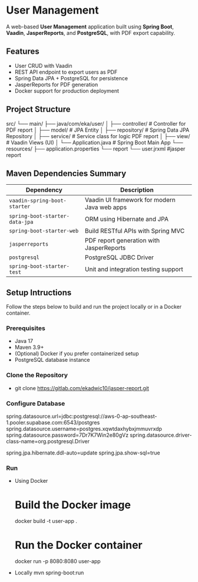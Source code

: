 # User Management

A web-based **User Management** application built using **Spring Boot**, **Vaadin**, **JasperReports**, and **PostgreSQL**, with PDF export capability.


## Features
- User CRUD with Vaadin
- REST API endpoint to export users as PDF
- Spring Data JPA + PostgreSQL for persistence
- JasperReports for PDF generation
- Docker support for production deployment

## Project Structure
src/
└── main/
├── java/com/eka/user/
│ ├── controller/ # Controller for PDF report
│ ├── model/ # JPA Entity
│ ├── repository/ # Spring Data JPA Repository
│ ├── service/ # Service class for logic PDF report
│ ├── view/ # Vaadin Views (UI)
│ └── Application.java # Spring Boot Main App
└── resources/
├── application.properties
└── report
  └──  user.jrxml #jasper report

## Maven Dependencies Summary

| Dependency                        | Description                                   |
|----------------------------------|------------------------------------------------|
| `vaadin-spring-boot-starter`     | Vaadin UI framework for modern Java web apps   |
| `spring-boot-starter-data-jpa`   | ORM using Hibernate and JPA                    |
| `spring-boot-starter-web`        | Build RESTful APIs with Spring MVC             |
| `jasperreports`                  | PDF report generation with JasperReports       |
| `postgresql`                     | PostgreSQL JDBC Driver                         |
| `spring-boot-starter-test`       | Unit and integration testing support           |

## Setup Intructions
Follow the steps below to build and run the project locally or in a Docker container.

### Prerequisites
- Java 17
- Maven 3.9+
- (Optional) Docker if you prefer containerized setup
- PostgreSQL database instance

### Clone the Repository
- git clone https://gitlab.com/ekadwic10/jasper-report.git

### Configure Database
spring.datasource.url=jdbc:postgresql://aws-0-ap-southeast-1.pooler.supabase.com:6543/postgres
spring.datasource.username=postgres.xqwtdaxhybxjmmuvrxdp
spring.datasource.password=7Dr7K7Win2e80gVz
spring.datasource.driver-class-name=org.postgresql.Driver

spring.jpa.hibernate.ddl-auto=update
spring.jpa.show-sql=true

### Run
- Using Docker
    # Build the Docker image
    docker build -t user-app .

    # Run the Docker container
    docker run -p 8080:8080 user-app
- Locally
    mvn spring-boot:run


